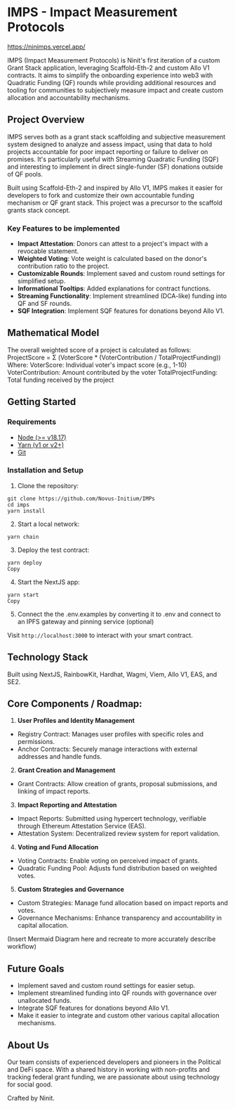# IMPS - Impact Measurement Protocols

https://ninimps.vercel.app/

IMPS (Impact Measurement Protocols) is Ninit's first iteration of a custom Grant Stack application, leveraging Scaffold-Eth-2 and custom Allo V1 contracts. It aims to simplify the onboarding experience into web3 with Quadratic Funding (QF) rounds while providing additional resources and tooling for communities to subjectively measure impact and create custom allocation and accountability mechanisms. 

## Project Overview

IMPS serves both as a grant stack scaffolding and subjective measurement system designed to analyze and assess impact, using that data to hold projects accountable for poor impact reporting or failure to deliver on promises. It's particularly useful with Streaming Quadratic Funding (SQF) and interesting to implement in direct single-funder (SF) donations outside of QF pools.

Built using Scaffold-Eth-2 and inspired by Allo V1, IMPS makes it easier for developers to fork and customize their own accountable funding mechanism or QF grant stack. This project was a precursor to the scaffold grants stack concept.

### Key Features to be implemented

- **Impact Attestation**: Donors can attest to a project's impact with a revocable statement.
- **Weighted Voting**: Vote weight is calculated based on the donor's contribution ratio to the project.
- **Customizable Rounds**: Implement saved and custom round settings for simplified setup.
- **Informational Tooltips**: Added explanations for contract functions.
- **Streaming Functionality**: Implement streamlined (DCA-like) funding into QF and SF rounds.
- **SQF Integration**: Implement SQF features for donations beyond Allo V1.

## Mathematical Model

The overall weighted score of a project is calculated as follows:
ProjectScore = Σ (VoterScore * (VoterContribution / TotalProjectFunding))
Where:
VoterScore: Individual voter's impact score (e.g., 1-10)
VoterContribution: Amount contributed by the voter
TotalProjectFunding: Total funding received by the project

## Getting Started

### Requirements

- [Node (>= v18.17)](https://nodejs.org/en/download/)
- [Yarn (v1 or v2+)](https://yarnpkg.com/getting-started/install)
- [Git](https://git-scm.com/downloads)

### Installation and Setup

1. Clone the repository:

```
git clone https://github.com/Novus-Initium/IMPs
cd imps
yarn install
```

2. Start a local network:

```
yarn chain
```

3. Deploy the test contract:

```
yarn deploy
Copy
```

4. Start the NextJS app:

```
yarn start
Copy
```

5. Connect the the .env.examples by converting it to .env and connect to an IPFS gateway and pinning service (optional)

Visit `http://localhost:3000` to interact with your smart contract.

## Technology Stack

Built using NextJS, RainbowKit, Hardhat, Wagmi, Viem, Allo V1, EAS, and SE2.

## Core Components / Roadmap:

1. **User Profiles and Identity Management**
- Registry Contract: Manages user profiles with specific roles and permissions.
- Anchor Contracts: Securely manage interactions with external addresses and handle funds.

2. **Grant Creation and Management**
- Grant Contracts: Allow creation of grants, proposal submissions, and linking of impact reports.

3. **Impact Reporting and Attestation**
- Impact Reports: Submitted using hypercert technology, verifiable through Ethereum Attestation Service (EAS).
- Attestation System: Decentralized review system for report validation.

4. **Voting and Fund Allocation**
- Voting Contracts: Enable voting on perceived impact of grants.
- Quadratic Funding Pool: Adjusts fund distribution based on weighted votes.

5. **Custom Strategies and Governance**
- Custom Strategies: Manage fund allocation based on impact reports and votes.
- Governance Mechanisms: Enhance transparency and accountability in capital allocation.

(Insert Mermaid Diagram here and recreate to more accurately describe workflow)

## Future Goals

- Implement saved and custom round settings for easier setup.
- Implement streamlined funding into QF rounds with governance over unallocated funds.
- Integrate SQF features for donations beyond Allo V1.
- Make it easier to integrate and custom other various capital allocation mechanisms.

## About Us

Our team consists of experienced developers and pioneers in the Political and DeFi space. With a shared history in working with non-profits and tracking federal grant funding, we are passionate about using technology for social good.

Crafted by Ninit.
